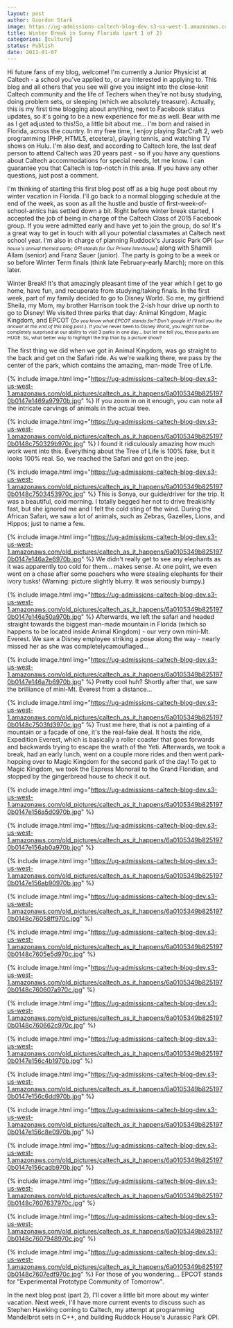 ```yaml
---
layout: post
author: Giordon Stark
image: https://ug-admissions-caltech-blog-dev.s3-us-west-1.amazonaws.com/old_pictures/caltech_as_it_happens/6a0105349b8251970b0148c7604d8b970c.jpg
title: Winter Break in Sunny Florida (part 1 of 2)
categories: [culture]
status: Publish
date: 2011-01-07
---
```


Hi future fans of my blog, welcome! I'm currently a Junior Physicist at Caltech - a school you've applied to, or are interested in applying to. This blog and all others that you see will give you insight into the close-knit Caltech community and the life of Techers when they're not busy studying, doing problem sets, or sleeping (which we absolutely treasure). Actually, this is my first time blogging about anything, next to Facebook status updates, so it's going to be a new experience for me as well. Bear with me as I get adjusted to this!So, a little bit about me... I'm born and raised in Florida, across the country. In my free time, I enjoy playing StarCraft 2, web programming (PHP, HTML5, etcetera), playing tennis, and watching TV shows on Hulu. I'm also deaf, and according to Caltech lore, the last deaf person to attend Caltech was 20 years past - so if you have any questions about Caltech accommodations for special needs, let me know. I can guarantee you that Caltech is top-notch in this area. If you have any other questions, just post a comment.

I'm thinking of starting this first blog post off as a big huge post about my winter vacation in Florida. I'll go back to a normal blogging schedule at the end of the week, as soon as all the hustle and bustle of first-week-of-school-antics has settled down a bit. Right before winter break started, I accepted the job of being in charge of the Caltech Class of 2015 Facebook group. If you were admitted early and have yet to join the group, do so! It's a great way to get in touch with all your potential classmates at Caltech next school year. I'm also in charge of planning Ruddock's Jurassic Park OPI (*<span style="font-size: 8pt;">our house's annual themed party; OPI stands for Our Private Interhouse*) along with Shamili Allam (senior) and Franz Sauer (junior). The party is going to be a week or so before Winter Term finals (think late February-early March); more on this later.

Winter Break! It's that amazingly pleasant time of the year which I get to go home, have fun, and recuperate from studying/taking finals. In the first week, part of my family decided to go to Disney World. So me, my girlfriend Sheila, my Mom, my brother Harrison took the 2-ish hour drive up north to go to Disney! We visited three parks that day: Animal Kingdom, Magic Kingdom, and EPCOT (<span style="font-size: 8pt;">*Do you know what EPCOT stands for? Don't google it! I'll tell you the answer at the end of this blog post.*). If you've never been to Disney World, you might not be completely surprised at our ability to visit 3 parks in one day... but let me tell you, these parks are HUGE. So, what better way to highlight the trip than by a picture show?

The first thing we did when we got in Animal Kingdom, was go straight to the back and get on the Safari ride. As we're walking there, we pass by the center of the park, which contains the amazing, man-made Tree of Life.


{% include image.html img="https://ug-admissions-caltech-blog-dev.s3-us-west-1.amazonaws.com/old_pictures/caltech_as_it_happens/6a0105349b8251970b0147e1469a97970b.jpg" %}
If you zoom in on it enough, you can note all the intricate carvings of animals in the actual tree.


{% include image.html img="https://ug-admissions-caltech-blog-dev.s3-us-west-1.amazonaws.com/old_pictures/caltech_as_it_happens/6a0105349b8251970b0148c750329b970c.jpg" %}
I found it ridiculously amazing how much work went into this. Everything about the Tree of Life is 100% fake, but it looks 100% real. So, we reached the Safari and got on the jeep.


{% include image.html img="https://ug-admissions-caltech-blog-dev.s3-us-west-1.amazonaws.com/old_pictures/caltech_as_it_happens/6a0105349b8251970b0148c7503453970c.jpg" %}
This is Sonya, our guide/driver for the trip. It was a beautiful, cold morning. I totally begged her not to drive freakishly fast, but she ignored me and I felt the cold sting of the wind. During the African Safari, we saw a lot of animals, such as Zebras, Gazelles, Lions, and Hippos; just to name a few.


{% include image.html img="https://ug-admissions-caltech-blog-dev.s3-us-west-1.amazonaws.com/old_pictures/caltech_as_it_happens/6a0105349b8251970b0147e146a2e6970b.jpg" %}
We didn't really get to see any elephants as it was apparently too cold for them... makes sense. At one point, we even went on a chase after some poachers who were stealing elephants for their ivory tusks! (Warning: picture slightly blurry. It was seriously bumpy.)


{% include image.html img="https://ug-admissions-caltech-blog-dev.s3-us-west-1.amazonaws.com/old_pictures/caltech_as_it_happens/6a0105349b8251970b0147e146a50a970b.jpg" %}
Afterwards, we left the safari and headed straight towards the biggest man-made mountain in Florida (which so happens to be located inside Animal Kingdom) - our very own mini-Mt. Everest. We saw a Disney employee striking a pose along the way - nearly missed her as she was completelycamouflaged...


{% include image.html img="https://ug-admissions-caltech-blog-dev.s3-us-west-1.amazonaws.com/old_pictures/caltech_as_it_happens/6a0105349b8251970b0147e146a7b6970b.jpg" %}
Pretty cool huh? Shortly after that, we saw the brilliance of mini-Mt. Everest from a distance...


{% include image.html img="https://ug-admissions-caltech-blog-dev.s3-us-west-1.amazonaws.com/old_pictures/caltech_as_it_happens/6a0105349b8251970b0148c7503fd3970c.jpg" %}
Trust me here, that is not a painting of a mountain or a facade of one, it's the real-fake deal. It hosts the ride, Expedition Everest, which is basically a roller coaster that goes forwards and backwards trying to escape the wrath of the Yeti. Afterwards, we took a break, had an early lunch, went on a couple more rides and then went park-hopping over to Magic Kingdom for the second park of the day! To get to Magic Kingdom, we took the Express Monorail to the Grand Floridian, and stopped by the gingerbread house to check it out.


{% include image.html img="https://ug-admissions-caltech-blog-dev.s3-us-west-1.amazonaws.com/old_pictures/caltech_as_it_happens/6a0105349b8251970b0147e156a5d0970b.jpg" %}

{% include image.html img="https://ug-admissions-caltech-blog-dev.s3-us-west-1.amazonaws.com/old_pictures/caltech_as_it_happens/6a0105349b8251970b0147e156ab0a970b.jpg" %}

{% include image.html img="https://ug-admissions-caltech-blog-dev.s3-us-west-1.amazonaws.com/old_pictures/caltech_as_it_happens/6a0105349b8251970b0147e156ab90970b.jpg" %}

{% include image.html img="https://ug-admissions-caltech-blog-dev.s3-us-west-1.amazonaws.com/old_pictures/caltech_as_it_happens/6a0105349b8251970b0148c76058ff970c.jpg" %}

{% include image.html img="https://ug-admissions-caltech-blog-dev.s3-us-west-1.amazonaws.com/old_pictures/caltech_as_it_happens/6a0105349b8251970b0148c7605e5d970c.jpg" %}

{% include image.html img="https://ug-admissions-caltech-blog-dev.s3-us-west-1.amazonaws.com/old_pictures/caltech_as_it_happens/6a0105349b8251970b0148c760607a970c.jpg" %}

{% include image.html img="https://ug-admissions-caltech-blog-dev.s3-us-west-1.amazonaws.com/old_pictures/caltech_as_it_happens/6a0105349b8251970b0148c760662c970c.jpg" %}

{% include image.html img="https://ug-admissions-caltech-blog-dev.s3-us-west-1.amazonaws.com/old_pictures/caltech_as_it_happens/6a0105349b8251970b0147e156c4b1970b.jpg" %}

{% include image.html img="https://ug-admissions-caltech-blog-dev.s3-us-west-1.amazonaws.com/old_pictures/caltech_as_it_happens/6a0105349b8251970b0147e156c6dd970b.jpg" %}

{% include image.html img="https://ug-admissions-caltech-blog-dev.s3-us-west-1.amazonaws.com/old_pictures/caltech_as_it_happens/6a0105349b8251970b0147e156c8e0970b.jpg" %}

{% include image.html img="https://ug-admissions-caltech-blog-dev.s3-us-west-1.amazonaws.com/old_pictures/caltech_as_it_happens/6a0105349b8251970b0147e156cadb970b.jpg" %}

{% include image.html img="https://ug-admissions-caltech-blog-dev.s3-us-west-1.amazonaws.com/old_pictures/caltech_as_it_happens/6a0105349b8251970b0148c7607637970c.jpg" %}

{% include image.html img="https://ug-admissions-caltech-blog-dev.s3-us-west-1.amazonaws.com/old_pictures/caltech_as_it_happens/6a0105349b8251970b0148c7607948970c.jpg" %}

{% include image.html img="https://ug-admissions-caltech-blog-dev.s3-us-west-1.amazonaws.com/old_pictures/caltech_as_it_happens/6a0105349b8251970b0148c7607edf970c.jpg" %}
For those of you wondering... EPCOT stands for "Experimental Prototype Community of Tomorrow".

In the next blog post (part 2), I'll cover a little bit more about my winter vacation. Next week, I'll have more current events to discuss such as Stephen Hawking coming to Caltech, my attempt at programming Mandelbrot sets in C++, and building Ruddock House's Jurassic Park OPI.

